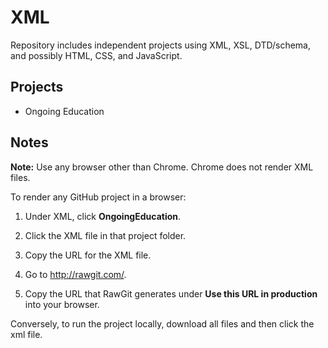# XML
Repository includes independent projects using XML, XSL, DTD/schema, and possibly HTML, CSS, and JavaScript.

## Projects
* Ongoing Education

## Notes

**Note:** Use any browser other than Chrome. Chrome does not render XML files.

To render any GitHub project in a browser:

1. Under XML, click **OngoingEducation**.

2. Click the XML file in that project folder.

3. Copy the URL for the XML file.

4. Go to http://rawgit.com/.

5. Copy the URL that RawGit generates under **Use this URL in production** into your browser.

Conversely, to run the project locally, download all files and then click the xml file.
